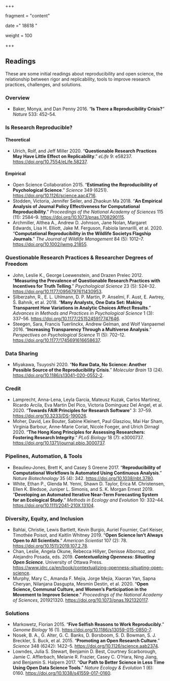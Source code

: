+++

fragment = "content"

date =" 18618 "

weight = 100

+++

Readings
--------

These are some initial readings about reproducibility and open science,
the relationship between rigor and replicability, tools to improve
research practices, challenges, and solutions.

### Overview

-   Baker, Monya, and Dan Penny 2016. “**Is There a Reproducibility
    Crisis?**” *Nature* 533: 452–54.

### Is Research Reproducible?

#### Theoretical

-   Ulrich, Rolf, and Jeff Miller 2020. “**Questionable Research
    Practices May Have Little Effect on Replicability**.” *eLife* 9:
    e58237. <https://doi.org/10.7554/eLife.58237>.

#### Empirical

-   Open Science Collaboration 2015. “**Estimating the Reproducibility
    of Psychological Science**.” *Science* 349 (6251).
    <https://doi.org/10.1126/science.aac4716>.
-   Stodden, Victoria, Jennifer Seiler, and Zhaokun Ma 2018. “**An
    Empirical Analysis of Journal Policy Effectiveness for Computational
    Reproducibility**.” *Proceedings of the National Academy of
    Sciences* 115 (11): 2584–9.
    <https://doi.org/10.1073/pnas.1708290115>.
-   Archmiller, Althea A., Andrew D. Johnson, Jane Nolan, Margaret
    Edwards, Lisa H. Elliott, Jake M. Ferguson, Fabiola Iannarilli, et
    al. 2020. “**Computational Reproducibility in the Wildlife Societys
    Flagship Journals**.” *The Journal of Wildlife Management* 84 (5):
    1012–7. <https://doi.org/10.1002/jwmg.21855>.

### Questionable Research Practices & Researcher Degrees of Freedom

-   John, Leslie K., George Loewenstein, and Drazen Prelec 2012.
    “**Measuring the Prevalence of Questionable Research Practices with
    Incentives for Truth Telling**.” *Psychological Science* 23 (5):
    524–32. <https://doi.org/10.1177/0956797611430953>.
-   Silberzahn, R., E. L. Uhlmann, D. P. Martin, P. Anselmi, F. Aust, E.
    Awtrey, Š. Bahnı́k, et al. 2018. “**Many Analysts, One Data Set:
    Making Transparent How Variations in Analytic Choices Affect
    Results**.” *Advances in Methods and Practices in Psychological
    Science* 1 (3): 337–56. <https://doi.org/10.1177/2515245917747646>.
-   Steegen, Sara, Francis Tuerlinckx, Andrew Gelman, and Wolf
    Vanpaemel 2016. “**Increasing Transparency Through a Multiverse
    Analysis**.” *Perspectives on Psychological Science* 11 (5): 702–12.
    <https://doi.org/10.1177/1745691616658637>.

### Data Sharing

-   Miyakawa, Tsuyoshi 2020. “**No Raw Data, No Science: Another
    Possible Source of the Reproducibility Crisis**.” *Molecular Brain*
    13 (24). <https://doi.org/10.1186/s13041-020-0552-2>.

### Credit

-   Lamprecht, Anna-Lena, Leyla Garcia, Mateusz Kuzak, Carlos Martinez,
    Ricardo Arcila, Eva Martin Del Pico, Victoria Dominguez Del Angel,
    et al. 2020. “**Towards FAIR Principles for Research Software**” 3:
    37–59. <https://doi.org/10.3233/DS-190026>.
-   Moher, David, Lex Bouter, Sabine Kleinert, Paul Glasziou, Mai Har
    Sham, Virginia Barbour, Anne-Marie Coriat, Nicole Foeger, and Ulrich
    Dirnagl 2020. “**The Hong Kong Principles for Assessing Researchers:
    Fostering Research Integrity**.” *PLoS Biology* 18 (7): e3000737.
    <https://doi.org/10.1371/journal.pbio.3000737>.

### Pipelines, Automation, & Tools

-   Beaulieu-Jones, Brett K, and Casey S Greene 2017. “**Reproducibility
    of Computational Workflows Is Automated Using Continuous
    Analysis**.” *Nature Biotechnology* 35 (4): 342.
    <https://doi.org/10.1038/nbt.3780>.
-   White, Ethan P., Glenda M. Yenni, Shawn D. Taylor, Erica M.
    Christensen, Ellen K. Bledsoe, Juniper L. Simonis, and S. K. Morgan
    Ernest 2019. “**Developing an Automated Iterative Near-Term
    Forecasting System for an Ecological Study**.” *Methods in Ecology
    and Evolution* 10: 332–44.
    <https://doi.org/10.1111/2041-210X.13104>.

### Diversity, Equity, and Inclusion

-   Bahlai, Christie, Lewis Bartlett, Kevin Burgio, Auriel Fournier,
    Carl Keiser, Timothée Poisot, and Kaitlin Whitney 2019. “**Open
    Science Isn’t Always Open to All Scientists**.” *American Scientist*
    107 (2): 78. <https://doi.org/10.1511/2019.107.2.78>.
-   Chan, Leslie, Angela Okune, Rebecca Hillyer, Denisse Albornoz, and
    Alejandro Posada, eds. 2019. ***Contextualizing Openness: Situating
    Open Science***. University of Ottawa Press.
    <https://www.idrc.ca/en/book/contextualizing-openness-situating-open-science>.
-   Murphy, Mary C., Amanda F. Mejia, Jorge Mejia, Xiaoran Yan, Sapna
    Cheryan, Nilanjana Dasgupta, Mesmin Destin, et al. 2020. “**Open
    Science, Communal Culture, and Women’s Participation in the Movement
    to Improve Science**.” *Proceedings of the National Academy of
    Sciences*, 201921320. <https://doi.org/10.1073/pnas.1921320117>.

### Solutions

-   Markowetz, Florian 2015. “**Five Selfish Reasons to Work
    Reproducibly**.” *Genome Biology* 16 (1).
    <https://doi.org/10.1186/s13059-015-0850-7>.
-   Nosek, B. A., G. Alter, G. C. Banks, D. Borsboom, S. D. Bowman, S.
    J. Breckler, S. Buck, et al. 2015. “**Promoting an Open Research
    Culture**.” *Science* 348 (6242): 1422–5.
    <https://doi.org/10.1126/science.aab2374>.
-   Lowndes, Julia S. Stewart, Benjamin D. Best, Courtney Scarborough,
    Jamie C. Afflerbach, Melanie R. Frazier, Casey C. O’Hara, Ning
    Jiang, and Benjamin S. Halpern 2017. “**Our Path to Better Science
    in Less Time Using Open Data Science Tools**.” *Nature Ecology &
    Evolution* 1 (6): 0160. <https://doi.org/10.1038/s41559-017-0160>.
